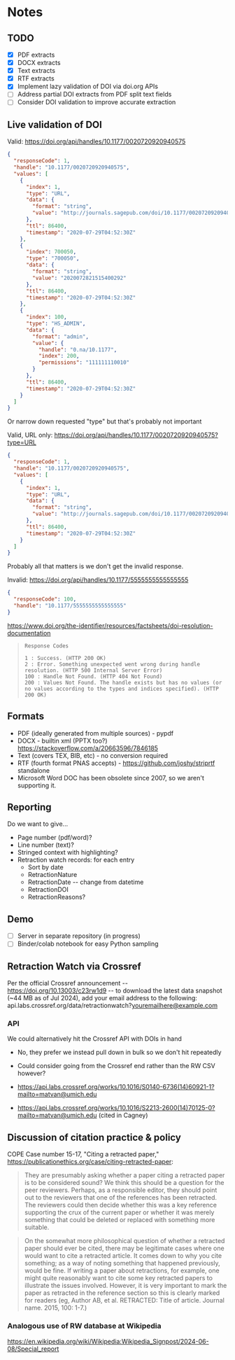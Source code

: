 # Notes

## TODO

- [x] PDF extracts
- [x] DOCX extracts
- [x] Text extracts
- [x] RTF extracts
- [x] Implement lazy validation of DOI via doi.org APIs
- [ ] Address partial DOI extracts from PDF split text fields
- [ ] Consider DOI validation to improve accurate extraction

## Live validation of DOI

Valid: https://doi.org/api/handles/10.1177/0020720920940575

```json
{
  "responseCode": 1,
  "handle": "10.1177/0020720920940575",
  "values": [
    {
      "index": 1,
      "type": "URL",
      "data": {
        "format": "string",
        "value": "http://journals.sagepub.com/doi/10.1177/0020720920940575"
      },
      "ttl": 86400,
      "timestamp": "2020-07-29T04:52:30Z"
    },
    {
      "index": 700050,
      "type": "700050",
      "data": {
        "format": "string",
        "value": "2020072821515400292"
      },
      "ttl": 86400,
      "timestamp": "2020-07-29T04:52:30Z"
    },
    {
      "index": 100,
      "type": "HS_ADMIN",
      "data": {
        "format": "admin",
        "value": {
          "handle": "0.na/10.1177",
          "index": 200,
          "permissions": "111111110010"
        }
      },
      "ttl": 86400,
      "timestamp": "2020-07-29T04:52:30Z"
    }
  ]
}
```

Or narrow down requested "type" but that's probably not important

Valid, URL only: https://doi.org/api/handles/10.1177/0020720920940575?type=URL

```json
{
  "responseCode": 1,
  "handle": "10.1177/0020720920940575",
  "values": [
    {
      "index": 1,
      "type": "URL",
      "data": {
        "format": "string",
        "value": "http://journals.sagepub.com/doi/10.1177/0020720920940575"
      },
      "ttl": 86400,
      "timestamp": "2020-07-29T04:52:30Z"
    }
  ]
}
```

Probably all that matters is we don't get the invalid response.

Invalid: https://doi.org/api/handles/10.1177/5555555555555555

```json
{
  "responseCode": 100,
  "handle": "10.1177/5555555555555555"
}
```

https://www.doi.org/the-identifier/resources/factsheets/doi-resolution-documentation

>     Response Codes
>
>     1 : Success. (HTTP 200 OK)
>     2 : Error. Something unexpected went wrong during handle resolution. (HTTP 500 Internal Server Error)
>     100 : Handle Not Found. (HTTP 404 Not Found)
>     200 : Values Not Found. The handle exists but has no values (or no values according to the types and indices specified). (HTTP 200 OK)

## Formats

- PDF (ideally generated from multiple sources) - pypdf
- DOCX - builtin xml (PPTX too?) https://stackoverflow.com/a/20663596/7846185
- Text (covers TEX, BIB, etc) - no conversion required
- RTF (fourth format PNAS accepts) - https://github.com/joshy/striprtf standalone
- Microsoft Word DOC has been obsolete since 2007, so we aren't supporting it.

## Reporting

Do we want to give...

- Page number (pdf/word)?
- Line number (text)?
- Stringed context with highlighting?
- Retraction watch records: for each entry
  - Sort by date
  - RetractionNature
  - RetractionDate -- change from datetime
  - RetractionDOI
  - RetractionReasons?

## Demo

- [ ] Server in separate repository (in progress)
- [ ] Binder/colab notebook for easy Python sampling

## Retraction Watch via Crossref

Per the official Crossref announcement -- https://doi.org/10.13003/c23rw1d9 -- to download the latest data snapshot (~44 MB as of Jul 2024), add your email address to the following: api.labs.crossref.org/data/retractionwatch?youremailhere@example.com

### API

We could alternatively hit the Crossref API with DOIs in hand

- No, they prefer we instead pull down in bulk so we don't hit repeatedly
- Could consider going from the Crossref end rather than the RW CSV however?

- https://api.labs.crossref.org/works/10.1016/S0140-6736(14)60921-1?mailto=matvan@umich.edu
- https://api.labs.crossref.org/works/10.1016/S2213-2600(14)70125-0?mailto=matvan@umich.edu (cited in Cagney)

## Discussion of citation practice & policy

COPE Case number 15-17, "Citing a retracted paper," https://publicationethics.org/case/citing-retracted-paper:

> They are presumably asking whether a paper citing a retracted paper is to be considered sound? We think this should be a question for the peer reviewers. Perhaps, as a responsible editor, they should point out to the reviewers that one of the references has been retracted. The reviewers could then decide whether this was a key reference supporting the crux of the current paper or whether it was merely something that could be deleted or replaced with something more suitable.

> On the somewhat more philosophical question of whether a retracted paper should ever be cited, there may be legitimate cases where one would want to cite a retracted article. It comes down to why you cite something; as a way of noting something that happened previously, would be fine. If writing a paper about retractions, for example, one might quite reasonably want to cite some key retracted papers to illustrate the issues involved. However, it is very important to mark the paper as retracted in the reference section so this is clearly marked for readers (eg, Author AB, et al. RETRACTED: Title of article. Journal name. 2015, 100: 1-7.)

### Analogous use of RW database at Wikipedia

https://en.wikipedia.org/wiki/Wikipedia:Wikipedia_Signpost/2024-06-08/Special_report
